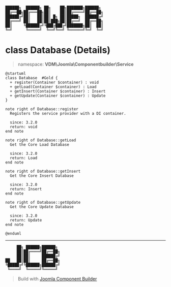 ```
██████╗  ██████╗ ██╗    ██╗███████╗██████╗
██╔══██╗██╔═══██╗██║    ██║██╔════╝██╔══██╗
██████╔╝██║   ██║██║ █╗ ██║█████╗  ██████╔╝
██╔═══╝ ██║   ██║██║███╗██║██╔══╝  ██╔══██╗
██║     ╚██████╔╝╚███╔███╔╝███████╗██║  ██║
╚═╝      ╚═════╝  ╚══╝╚══╝ ╚══════╝╚═╝  ╚═╝
```
# class Database (Details)
> namespace: **VDM\Joomla\Componentbuilder\Service**
```uml
@startuml
class Database  #Gold {
  + register(Container $container) : void
  + getLoad(Container $container) : Load
  + getInsert(Container $container) : Insert
  + getUpdate(Container $container) : Update
}

note right of Database::register
  Registers the service provider with a DI container.

  since: 3.2.0
  return: void
end note

note right of Database::getLoad
  Get the Core Load Database

  since: 3.2.0
  return: Load
end note

note right of Database::getInsert
  Get the Core Insert Database

  since: 3.2.0
  return: Insert
end note

note right of Database::getUpdate
  Get the Core Update Database

  since: 3.2.0
  return: Update
end note
 
@enduml
```

---
```
     ██╗ ██████╗██████╗
     ██║██╔════╝██╔══██╗
     ██║██║     ██████╔╝
██   ██║██║     ██╔══██╗
╚█████╔╝╚██████╗██████╔╝
 ╚════╝  ╚═════╝╚═════╝
```
> Build with [Joomla Component Builder](https://git.vdm.dev/joomla/Component-Builder)

